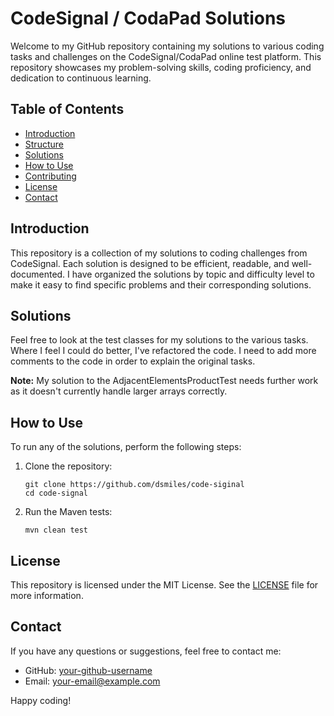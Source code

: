 
# CodeSignal / CodaPad Solutions

Welcome to my GitHub repository containing my solutions to various coding tasks and challenges on the CodeSignal/CodaPad online test platform. This repository showcases my problem-solving skills, coding proficiency, and dedication to continuous learning.

## Table of Contents

- [Introduction](#introduction)
- [Structure](#structure)
- [Solutions](#solutions)
- [How to Use](#how-to-use)
- [Contributing](#contributing)
- [License](#license)
- [Contact](#contact)

## Introduction

This repository is a collection of my solutions to coding challenges from CodeSignal. Each solution is designed to be efficient, readable, and well-documented. I have organized the solutions by topic and difficulty level to make it easy to find specific problems and their corresponding solutions.

## Solutions

Feel free to look at the test classes for my solutions to the various tasks.  Where I feel I could do better, I've refactored the code. I need to add more comments to the code in order to explain the original tasks. 

**Note:**
My solution to the AdjacentElementsProductTest needs further work as it doesn't currently handle larger arrays correctly.

## How to Use

To run any of the solutions, perform the following steps:

1. Clone the repository:
    ```
    git clone https://github.com/dsmiles/code-siginal
    cd code-signal
    ```
2. Run the Maven tests:
    ```
    mvn clean test
    ```

## License

This repository is licensed under the MIT License. See the [LICENSE](LICENSE) file for more information.

## Contact

If you have any questions or suggestions, feel free to contact me:

- GitHub: [your-github-username](https://github.com/your-github-username)
- Email: [your-email@example.com](mailto:your-email@example.com)

Happy coding!
